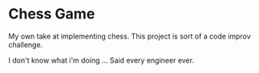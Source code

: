 # Chess Game

My own take at implementing chess. This project is sort of a code improv challenge.

I don't know what i'm doing ... Said every engineer ever.
